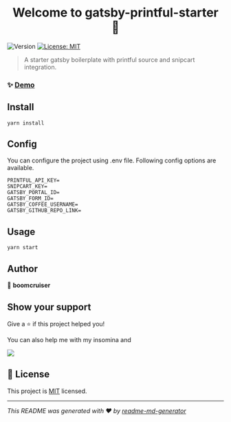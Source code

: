 <h1 align="center">Welcome to gatsby-printful-starter 👋</h1>
<p>
  <img alt="Version" src="https://img.shields.io/badge/version-1.0.0-blue.svg?cacheSeconds=2592000" />
  <a href="https://choosealicense.com/licenses/mit/" target="_blank">
    <img alt="License: MIT" src="https://img.shields.io/badge/License-MIT-yellow.svg" />
  </a>
</p>

> A starter gatsby boilerplate with printful source and snipcart integration.

### ✨ [Demo](https://getdatshii.com)

## Install

```
yarn install
```
## Config
You can configure the project using .env file. Following config options are available.
```
PRINTFUL_API_KEY=
SNIPCART_KEY=
GATSBY_PORTAL_ID=
GATSBY_FORM_ID=
GATSBY_COFFEE_USERNAME=
GATSBY_GITHUB_REPO_LINK=
```

## Usage

```
yarn start
```

## Author

👤 **boomcruiser**


## Show your support

Give a ⭐️ if this project helped you!

You can also help me with my insomina and 
<p>
<a href="https://www.buymeacoffee.com/cybershadow" target="_blank">
  <img src="https://img.buymeacoffee.com/button-api/?text=Buy me a coffee&emoji=&slug=cybershadow&button_colour=6d28d9&font_colour=ffffff&font_family=Cookie&outline_colour=ffffff&coffee_colour=FFDD00" />
</a>
</p>

## 📝 License

This project is [MIT](https://choosealicense.com/licenses/mit/) licensed.

***
_This README was generated with ❤️ by [readme-md-generator](https://github.com/kefranabg/readme-md-generator)_